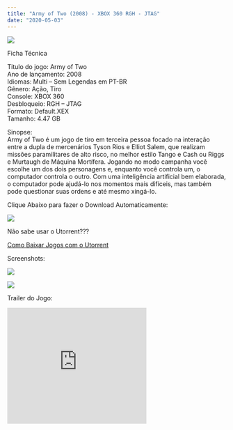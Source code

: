 ```yaml
---
title: "Army of Two (2008) - XBOX 360 RGH - JTAG"
date: "2020-05-03"
---
```


[![](https://3.bp.blogspot.com/-S6jpGg_axAU/XqtkTlisEfI/AAAAAAAAF4U/vMi7HD_yTBIdxX3bmo5t1re4FXV9ROvRwCLcBGAsYHQ/s320/army-of-two-211x300.jpg)](https://3.bp.blogspot.com/-S6jpGg_axAU/XqtkTlisEfI/AAAAAAAAF4U/vMi7HD_yTBIdxX3bmo5t1re4FXV9ROvRwCLcBGAsYHQ/s1600/army-of-two-211x300.jpg)

Ficha Técnica

Titulo do jogo: Army of Two  
Ano de lançamento: 2008  
Idiomas: Multi – Sem Legendas em PT-BR  
Gênero: Ação, Tiro   
Console: XBOX 360  
Desbloqueio: RGH – JTAG  
Formato: Default.XEX  
Tamanho: 4.47 GB

Sinopse:  
Army of Two é um jogo de tiro em terceira pessoa focado na interação entre a dupla de mercenários Tyson Rios e Elliot Salem, que realizam missões paramilitares de alto risco, no melhor estilo Tango e Cash ou Riggs e Murtaugh de Máquina Mortífera. Jogando no modo campanha você escolhe um dos dois personagens e, enquanto você controla um, o computador controla o outro. Com uma inteligência artificial bem elaborada, o computador pode ajudá-lo nos momentos mais difíceis, mas também pode questionar suas ordens e até mesmo xingá-lo.

Clique Abaixo para fazer o Download Automaticamente:

[![](https://1.bp.blogspot.com/-ZiyKr4TPKHg/XqoHsQG1YpI/AAAAAAAAFU0/2TSF5tAU16YCRCDeI6UL7VZxWtpmWQ_cQCPcBGAYYCw/s1600/MAGNET-LINK-300x77.png)](https://zee.gl/0rKKQT)

Não sabe usar o Utorrent???

[Como Baixar Jogos com o Utorrent](https://ultragames-torrents.blogspot.com/2020/04/como-baixar-jogos-com-o-utorrent.html)

Screenshots:

[![](https://1.bp.blogspot.com/-XfgFvpvrpIA/XqtnQazYyhI/AAAAAAAAF4k/gjJs4ocen7U5kC_TpZewQbsn9Vn2qTnxQCLcBGAsYHQ/s320/maxresdefault.jpg)](https://1.bp.blogspot.com/-XfgFvpvrpIA/XqtnQazYyhI/AAAAAAAAF4k/gjJs4ocen7U5kC_TpZewQbsn9Vn2qTnxQCLcBGAsYHQ/s1600/maxresdefault.jpg)

[![](https://1.bp.blogspot.com/-fpAZGAjRuQE/XqtnP4zCXkI/AAAAAAAAF4g/2T_Yhkmkrfo5C6KdlGDYtMWnrgS9NgtQgCLcBGAsYHQ/s320/853186-932860_20080215_002.jpg)](https://1.bp.blogspot.com/-fpAZGAjRuQE/XqtnP4zCXkI/AAAAAAAAF4g/2T_Yhkmkrfo5C6KdlGDYtMWnrgS9NgtQgCLcBGAsYHQ/s1600/853186-932860_20080215_002.jpg)

Trailer do Jogo:

<iframe width="320" height="266" class="YOUTUBE-iframe-video" data-thumbnail-src="https://i.ytimg.com/vi/ORDUGFnnRn8/0.jpg" src="https://www.youtube.com/embed/ORDUGFnnRn8?feature=player_embedded" frameborder="0" allowfullscreen></iframe>

